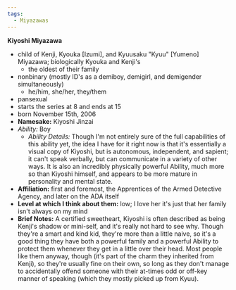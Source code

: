 ```yaml
---  
tags:  
  - Miyazawas  
---  
```

**Kiyoshi Miyazawa**  
  
- child of Kenji, Kyouka [Izumi], and Kyuusaku "Kyuu" [Yumeno] Miyazawa; biologically Kyouka and Kenji's  
	- the oldest of their family  
- nonbinary (mostly ID's as a demiboy, demigirl, and demigender simultaneously)  
	- he/him, she/her, they/them  
- pansexual  
- starts the series at 8 and ends at 15  
- born November 15th, 2006  
- **Namesake:** Kiyoshi Jinzai  
- *Ability:* Boy  
	- *Ability Details:* Though I'm not entirely sure of the full capabilities of this ability yet, the idea I have for it right now is that it's essentially a visual copy of Kiyoshi, but is autonomous, independent, and sapient; it can't speak verbally, but can communicate in a variety of other ways. It is also an incredibly physically powerful Ability, much more so than Kiyoshi himself, and appears to be more mature in personality and mental state.  
- **Affiliation:** first and foremost, the Apprentices of the Armed Detective Agency, and later on the ADA itself  
- **Level at which I think about them:** low; I love her it's just that her family isn't always on my mind  
- **Brief Notes:** A certified sweetheart, Kiyoshi is often described as being Kenji's shadow or mini-self, and it's really not hard to see why. Though they're a smart and kind kid, they're more than a little naive, so it's a good thing they have both a powerful family and a powerful Ability to protect them whenever they get in a little over their head. Most people like them anyway, though (it's part of the charm they inherited from Kenji), so they're usually fine on their own, so long as they don't manage to accidentally offend someone with their at-times odd or off-key manner of speaking (which they mostly picked up from Kyuu).
